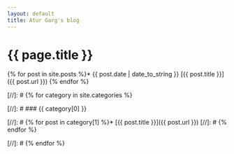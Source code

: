 ```yaml
---
layout: default
title: Atur Garg's blog
---
```


{{ page.title }}
================

{% for post in site.posts %}*   {{ post.date | date_to_string }} [{{ post.title }}]({{ post.url }})
{% endfor %}


[//]: #  {% for category in site.categories %}
 
[//]: #  ### {{ category[0] }}
 
[//]: #  {% for post in category[1] %}*   [{{ post.title }}]({{ post.url }})
[//]: #  {% endfor %}

[//]: #  {% endfor %}